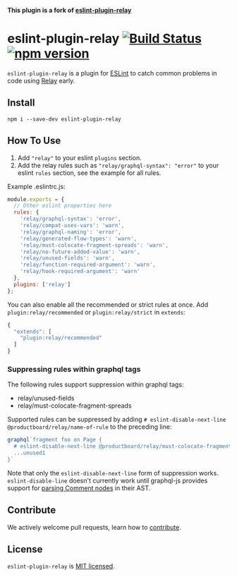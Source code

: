 **This plugin is a fork of [eslint-plugin-relay](https://github.com/relayjs/eslint-plugin-relay)**

# eslint-plugin-relay [![Build Status](https://travis-ci.org/relayjs/eslint-plugin-relay.svg?branch=master)](https://travis-ci.org/relayjs/eslint-plugin-relay) [![npm version](https://badge.fury.io/js/eslint-plugin-relay.svg)](http://badge.fury.io/js/eslint-plugin-relay)

`eslint-plugin-relay` is a plugin for [ESLint](http://eslint.org/) to catch common problems in code using [Relay](https://facebook.github.io/relay/) early.

## Install

`npm i --save-dev eslint-plugin-relay`

## How To Use

1.  Add `"relay"` to your eslint `plugins` section.
2.  Add the relay rules such as `"relay/graphql-syntax": "error"` to your eslint `rules` section, see the example for all rules.

Example .eslintrc.js:

```js
module.exports = {
  // Other eslint properties here
  rules: {
    'relay/graphql-syntax': 'error',
    'relay/compat-uses-vars': 'warn',
    'relay/graphql-naming': 'error',
    'relay/generated-flow-types': 'warn',
    'relay/must-colocate-fragment-spreads': 'warn',
    'relay/no-future-added-value': 'warn',
    'relay/unused-fields': 'warn',
    'relay/function-required-argument': 'warn',
    'relay/hook-required-argument': 'warn'
  },
  plugins: ['relay']
};
```

You can also enable all the recommended or strict rules at once.
Add `plugin:relay/recommended` or `plugin:relay/strict` in `extends`:

```js
{
  "extends": [
    "plugin:relay/recommended"
  ]
}
```

### Suppressing rules within graphql tags

The following rules support suppression within graphql tags:

- relay/unused-fields
- relay/must-colocate-fragment-spreads

Supported rules can be suppressed by adding `# eslint-disable-next-line @productboard/relay/name-of-rule` to the preceding line:

```js
graphql`fragment foo on Page {
  # eslint-disable-next-line @productboard/relay/must-colocate-fragment-spreads
  ...unused1
}`
```

Note that only the `eslint-disable-next-line` form of suppression works. `eslint-disable-line` doesn't currently work until graphql-js provides support for [parsing Comment nodes](https://github.com/graphql/graphql-js/issues/2241) in their AST.

## Contribute

We actively welcome pull requests, learn how to [contribute](./CONTRIBUTING.md).

## License

`eslint-plugin-relay` is [MIT licensed](./LICENSE).
